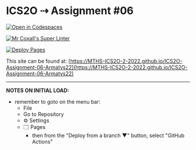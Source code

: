 # ICS2O ⇢ Assignment #06

[![Open in Codespaces](https://classroom.github.com/assets/launch-codespace-7f7980b617ed060a017424585567c406b6ee15c891e84e1186181d67ecf80aa0.svg)](https://classroom.github.com/open-in-codespaces?assignment_repo_id=11329604)

[![Mr Coxall's Super Linter](https://github.com/MTHS-ICS2O-2-2022/ICS2O-Assignment-06-Armatys22/workflows/Mr%20Coxall's%20Super%20Linter/badge.svg)](https://github.com/MTHS-ICS2O-2-2022/ICS2O-Assignment-06-Armatys22/actions)

[![Deploy Pages](https://github.com/MTHS-ICS2O-2-2022/ICS2O-Assignment-06-Armatys22/workflows/Deploy%20Pages/badge.svg)](https://github.com/MTHS-ICS2O-2-2022/ICS2O-Assignment-06-Armatys22/actions)

This site can be found at: [https://MTHS-ICS2O-2-2022.github.io/ICS2O-Assignment-06-Armatys22](https://MTHS-ICS2O-2-2022.github.io/ICS2O-Assignment-06-Armatys22)

---

**NOTES ON INITIAL LOAD:**
- remember to goto on the menu bar:
  - File
  - Go to Repository
  - ⚙ Settings
  - 🗔 Pages
    - then from the "Deploy from a branch ▼" button, select "GitHub Actions"
